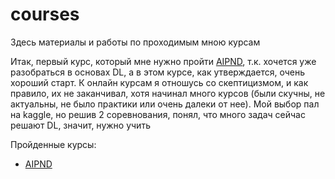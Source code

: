# courses
Здесь материалы и работы по проходимым мною курсам

Итак, первый курс, который мне нужно пройти  [AIPND](https://eu.udacity.com/course/ai-programming-python-nanodegree--nd089), т.к. хочется уже 
разобраться в основах DL, а в этом курсе, как утверждается, очень хороший старт.
К онлайн курсам я отношусь со скептицизмом, и как правило, их не заканчивал, 
хотя начинал много курсов (были скучны, не актуальны, не было практики или очень далеки от нее).
Мой выбор пал на kaggle, но решив 2 соревнования, понял, что много задач сейчас решают 
DL, значит, нужно учить



Пройденные курсы:
  * [AIPND](https://eu.udacity.com/course/ai-programming-python-nanodegree--nd089)



